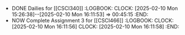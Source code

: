 - DONE Dailies for [[CSCI340]]
  :LOGBOOK:
  CLOCK: [2025-02-10 Mon 15:26:38]--[2025-02-10 Mon 16:11:53] =>  00:45:15
  :END:
- NOW Complete Assignment 3 for [[CSCI466]]
  :LOGBOOK:
  CLOCK: [2025-02-10 Mon 16:11:56]
  CLOCK: [2025-02-10 Mon 16:11:58]
  :END: